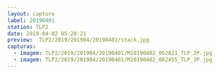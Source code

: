 ```yaml
---
layout: capture
label: 20190401
station: TLP2
date: 2019-04-02 05:28:21
preview:  TLP2/2019/201904/20190401/stack.jpg
capturas:
  - imagem: TLP2/2019/201904/20190401/M20190402_052821_TLP_2P.jpg
  - imagem: TLP2/2019/201904/20190401/M20190402_082455_TLP_2P.jpg
---
```

